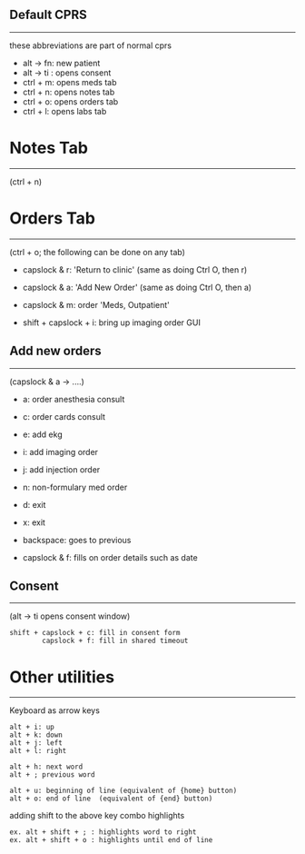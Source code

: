 
## Default CPRS
---------------
these abbreviations are part of normal cprs

* alt -> fn: new patient	
* alt -> ti : opens consent
* ctrl + m: opens meds tab
* ctrl + n: opens notes tab
* ctrl + o: opens orders tab
* ctrl + l: opens labs tab


# Notes Tab
-----------
(ctrl + n)


# Orders Tab
------------
(ctrl + o; the following can be done on any tab)
- capslock & r: 'Return to clinic' 		(same as doing  Ctrl O, then r)
- capslock & a: 'Add New Order' 		(same as doing Ctrl O, then a)
- capslock & m: order 'Meds, Outpatient'

- shift + capslock + i: bring up imaging order GUI


## Add new orders
-----------------
(capslock & a -> ....)
- a: order anesthesia consult
- c: order cards consult
- e: add ekg
- i: add imaging order
- j: add injection order
- n: non-formulary med order

- d: exit
- x: exit
- backspace: goes to previous


- capslock & f: fills on order details such as date

## Consent
----------
(alt -> ti opens consent window)

	shift + capslock + c: fill in consent form
			capslock + f: fill in shared timeout



# Other utilities
-----------------

Keyboard as arrow keys

	alt + i: up
	alt + k: down
	alt + j: left
	alt + l: right

	alt + h: next word
	alt + ; previous word

	alt + u: beginning of line (equivalent of {home} button)
	alt + o: end of line  (equivalent of {end} button)

adding shift to the above key combo highlights

	ex. alt + shift + ; : highlights word to right
	ex. alt + shift + o : highlights until end of line 


